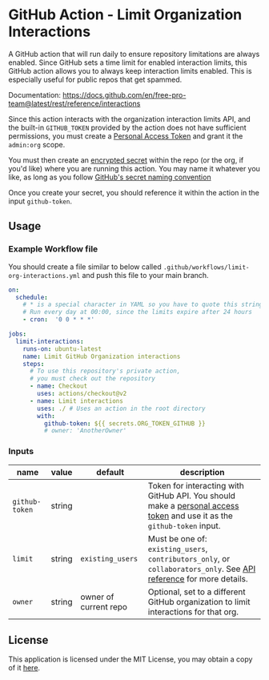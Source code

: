# GitHub Action - Limit Organization Interactions

A GitHub action that will run daily to ensure repository limitations are always enabled.
Since GitHub sets a time limit for enabled interaction limits, this GitHub action allows
you to always keep interaction limits enabled. This is especially useful for public repos
that get spammed.

Documentation: <https://docs.github.com/en/free-pro-team@latest/rest/reference/interactions>

Since this action interacts with the organization interaction limits API, and the built-in
`GITHUB_TOKEN` provided by the action does not have sufficient permissions, you must create
a [Personal Access Token](https://docs.github.com/en/free-pro-team@latest/github/authenticating-to-github/creating-a-personal-access-token)
and grant it the `admin:org` scope.

You must then create an [encrypted secret](https://docs.github.com/en/free-pro-team@latest/actions/reference/encrypted-secrets)
within the repo (or the org, if you'd like) where you are running this action. You may name
it whatever you like, as long as you follow [GitHub's secret naming convention](https://docs.github.com/en/free-pro-team@latest/actions/reference/encrypted-secrets#naming-your-secrets)

Once you create your secret, you should reference it within the action in the input `github-token`.

## Usage

### Example Workflow file

You should create a file similar to below called `.github/workflows/limit-org-interactions.yml`
and push this file to your main branch.

```yaml
on:
  schedule:
    # * is a special character in YAML so you have to quote this string
    # Run every day at 00:00, since the limits expire after 24 hours
    - cron:  '0 0 * * *'

jobs:
  limit-interactions:
    runs-on: ubuntu-latest
    name: Limit GitHub Organization interactions
    steps:
      # To use this repository's private action,
      # you must check out the repository
      - name: Checkout
        uses: actions/checkout@v2
      - name: Limit interactions
        uses: ./ # Uses an action in the root directory
        with:
          github-token: ${{ secrets.ORG_TOKEN_GITHUB }}
          # owner: 'AnotherOwner'
```

### Inputs

| name | value | default | description |
| ---- | ----- | ------- | ----------- |
| `github-token` | string | | Token for interacting with GitHub API. You should make a [personal access token](https://github.com/settings/tokens) and use it as the `github-token` input. |
| `limit` | string | `existing_users` | Must be one of: `existing_users`, `contributors_only`, or `collaborators_only`. See [API reference](https://docs.github.com/en/free-pro-team@latest/rest/reference/interactions) for more details. |
| `owner` | string | owner of current repo | Optional, set to a different GitHub organization to limit interactions for that org. |

## License

This application is licensed under the MIT License, you may obtain a copy of it
[here](LICENSE).
